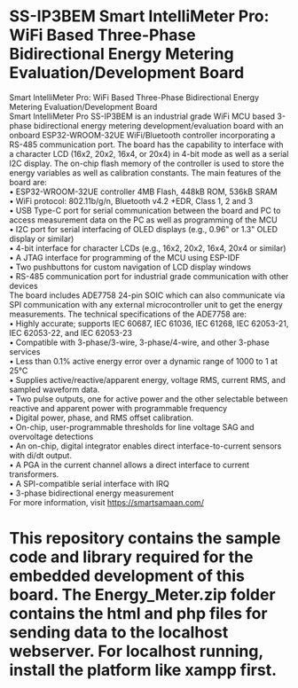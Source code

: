 # **SS-IP3BEM Smart IntelliMeter Pro: WiFi Based Three-Phase Bidirectional Energy Metering Evaluation/Development Board**
Smart IntelliMeter Pro: WiFi Based Three-Phase Bidirectional Energy Metering Evaluation/Development Board <br />
Smart IntelliMeter Pro SS-IP3BEM is an industrial grade WiFi MCU based 3-phase bidirectional energy metering development/evaluation board with an onboard ESP32-WROOM-32UE WiFi/Bluetooth controller incorporating a RS-485 communication port. The board has the capability to interface with a character LCD (16x2, 20x2, 16x4, or 20x4) in 4-bit mode as well as a serial I2C display. The on-chip flash memory of the controller is used to store the energy variables as well as calibration constants. The main features of the board are:<br />
•	ESP32-WROOM-32UE controller 4MB Flash, 448kB ROM, 536kB SRAM<br />
•	WiFi protocol: 802.11b/g/n, Bluetooth v4.2 +EDR, Class 1, 2 and 3<br />
•	USB Type-C port for serial communication between the board and PC to access measurement data on the PC as well as programming of the MCU<br />
•	I2C port for serial interfacing of OLED displays (e.g., 0.96" or 1.3" OLED display or similar)<br />
•	4-bit interface for character LCDs (e.g., 16x2, 20x2, 16x4, 20x4 or similar)<br />
•	A JTAG interface for programming of the MCU using ESP-IDF<br />
•	Two pushbuttons for custom navigation of LCD display windows<br />
•	RS-485 communication port for industrial grade communication with other devices <br />
The board includes ADE7758 24-pin SOIC which can also communicate via SPI communication with any external microcontroller unit to get the energy measurements. The technical specifications of the ADE7758 are:<br />
•	Highly accurate; supports IEC 60687, IEC 61036, IEC 61268, IEC 62053-21, IEC 62053-22, and IEC 62053-23<br />
•	Compatible with 3-phase/3-wire, 3-phase/4-wire, and other 3-phase services<br />
•	Less than 0.1% active energy error over a dynamic range of 1000 to 1 at 25°C<br />
•	Supplies active/reactive/apparent energy, voltage RMS, current RMS, and sampled waveform data.<br />
•	Two pulse outputs, one for active power and the other selectable between reactive and apparent power with programmable frequency<br />
•	Digital power, phase, and RMS offset calibration.<br />
•	On-chip, user-programmable thresholds for line voltage SAG and overvoltage detections<br />
•	An on-chip, digital integrator enables direct interface-to-current sensors with di/dt output.<br />
•	A PGA in the current channel allows a direct interface to current transformers.<br />
•	A SPI-compatible serial interface with IRQ<br />
•	3-phase bidirectional energy measurement<br />
For more information, visit https://smartsamaan.com/<br />

# This repository contains the sample code and library required for the embedded development of this board. The Energy_Meter.zip folder contains the html and php files for sending data to the localhost webserver. For localhost running, install the platform like xampp first.

